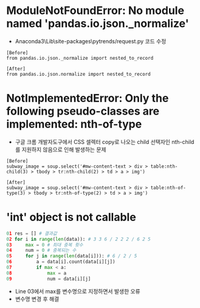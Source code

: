 # ModuleNotFoundError: No module named 'pandas.io.json._normalize'
- Anaconda3\Lib\site-packages\pytrends/request.py 코드 수정  
~~~
[Before]
from pandas.io.json._normalize import nested_to_record

[After]
from pandas.io.json.normalize import nested_to_record
~~~

# NotImplementedError: Only the following pseudo-classes are implemented: nth-of-type
- 구글 크롬 개발자도구에서 CSS 셀렉터 copy로 나오는 child 선택자인 nth-child를 지원하지 않음으로 인해 발생하는 문제  
~~~
[Before]
subway_image = soup.select('#mw-content-text > div > table:nth-child(3) > tbody > tr:nth-child(2) > td > a > img')

[After]
subway_image = soup.select('#mw-content-text > div > table:nth-of-type(3) > tbody > tr:nth-of-type(2) > td > a > img')
~~~

# 'int' object is not callable
~~~python
01 res = [] # 결과값
02 for i in range(len(data)): # 3 3 6 / 2 2 2 / 6 2 5 
03     max = 0 # 최대 중복 횟수
04     num = 0 # 중복되는 수    
05     for j in range(len(data[i])): # 6 / 2 / 5
06         a = data[i].count(data[i][j])
07         if max < a:
08             max = a
09             num = data[i][j]
~~~
- Line 03에서 max를 변수명으로 지정하면서 발생한 오류  
- 변수명 변경 후 해결  
